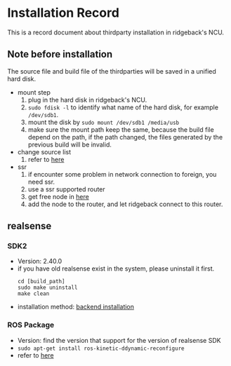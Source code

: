 # Installation Record
This is a record document about thirdparty installation in ridgeback's NCU.
## Note before installation
The source file and build file of the thirdparties will be saved in a unified hard disk.
- mount step
    1. plug in the hard disk in ridgeback's NCU.
    2. `sudo fdisk -l` to identify what name of the hard disk, for example `/dev/sdb1`.
    3. mount the disk by `sudo mount /dev/sdb1 /media/usb`
    4. make sure the mount path keep the same, because the build file depend on the path, if the path changed, the files generated by the previous build will be invalid.
- change source list
    1. refer to [here](https://blog.csdn.net/zhangjiahao14/article/details/80554616)
- ssr
    1. if encounter some problem in network connection to foreign, you need ssr. 
    2. use a ssr supported router
    3. get free node in [here](https://www.youneed.win/free-ssr)
    4. add the node to the router, and let ridgeback connect to this router.

## realsense
### SDK2
- Version: 2.40.0
- if you have old realsense exist in the system, please uninstall it first.
    ```
    cd [build_path]
    sudo make uninstall
    make clean 
    ```
- installation method: [backend installation](https://github.com/IntelRealSense/librealsense/blob/master/doc/libuvc_installation.md)
### ROS Package
- Version: find the version that support for the version of realsense SDK 
- `sudo apt-get install ros-kinetic-ddynamic-reconfigure`
- refer to [here](https://github.com/IntelRealSense/realsense-ros#step-2-install-intel-realsense-ros-from-sources)